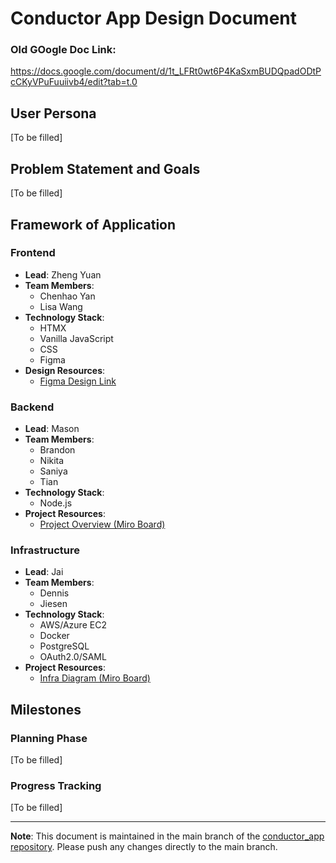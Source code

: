 # Conductor App Design Document

### Old GOogle Doc Link:
https://docs.google.com/document/d/1t_LFRt0wt6P4KaSxmBUDQpadODtPcCKyVPuFuuiivb4/edit?tab=t.0

## User Persona
[To be filled]

## Problem Statement and Goals
[To be filled]

## Framework of Application

### Frontend
- **Lead**: Zheng Yuan
- **Team Members**: 
  - Chenhao Yan
  - Lisa Wang
- **Technology Stack**:
  - HTMX
  - Vanilla JavaScript
  - CSS
  - Figma
- **Design Resources**:
  - [Figma Design Link](https://www.figma.com/design/hZKquaTJjkkGq1anwcZVLh/Untitled?node-id=1-3258&t=qhUP2OdMfE7drAz3-1)

### Backend
- **Lead**: Mason
- **Team Members**:
  - Brandon
  - Nikita
  - Saniya
  - Tian
- **Technology Stack**:
  - Node.js
- **Project Resources**:
  - [Project Overview (Miro Board)](https://miro.com/app/board/uXjVJzfnF8M=/?share_link_id=649987878540)
 
### Infrastructure
- **Lead**: Jai
- **Team Members**:
  - Dennis
  - Jiesen
- **Technology Stack**:
  - AWS/Azure EC2
  - Docker
  - PostgreSQL
  - OAuth2.0/SAML
- **Project Resources**:
  - [Infra Diagram (Miro Board)](https://miro.com/app/board/uXjVJxpRiFg=/?share_link_id=679641774378 )

## Milestones

### Planning Phase
[To be filled]

### Progress Tracking
[To be filled]

---
**Note**: This document is maintained in the main branch of the [conductor_app repository](https://github.com/CSE210-fa25-team10/conductor_app). Please push any changes directly to the main branch.
